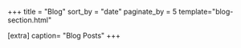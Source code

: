 +++
title = "Blog"
sort_by = "date"
paginate_by = 5
template="blog-section.html"

[extra]
caption= "Blog Posts"
+++